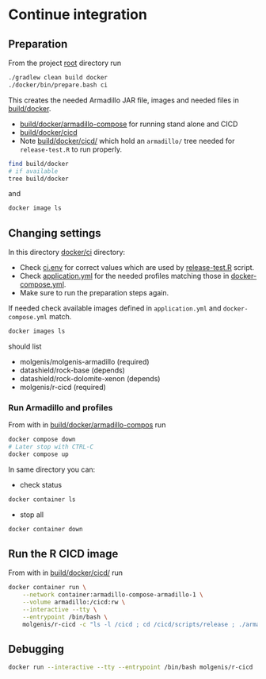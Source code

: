 # Continue integration

## Preparation

From the project [root](../../) directory run

```bash
./gradlew clean build docker
./docker/bin/prepare.bash ci
```

This creates the needed Armadillo JAR file, images and needed files in [build/docker](../../build/docker/).

- [build/docker/armadillo-compose](../../build/docker/armadillo-compose/) for running stand alone and CICD
- [build/docker/cicd](../../build/docker/cicd)
- Note [build/docker/cicd/](../../build/docker/cicd) which hold an `armadillo/` tree needed for `release-test.R` to run properly.

```bash
find build/docker
# if available
tree build/docker
```

and
```bash
docker image ls
```

## Changing settings

In this directory [docker/ci](.) directory:

- Check [ci.env](./ci.env) for correct values which are used by [release-test.R](../../scripts/release/release-test.R) script.
- Check [application.yml](./application.yml) for the needed profiles matching those in [docker-compose.yml](./docker-compose.yml).
- Make sure to run the preparation steps again.

If needed check available images defined in `application.yml` and `docker-compose.yml` match.

```bash
docker images ls
```

should list

- molgenis/molgenis-armadillo (required)
- datashield/rock-base (depends)
- datashield/rock-dolomite-xenon (depends)
- molgenis/r-cicd (required)


### Run Armadillo and profiles

From with in [build/docker/armadillo-compos](../../build/docker/armadillo-compose/) run

```bash
docker compose down
# Later stop with CTRL-C
docker compose up
```

In same directory you can:

- check status

```bash
docker container ls
```

- stop all

```bash
docker container down
```

## Run the R CICD image

From with in [build/docker/cicd/](../../build/docker/cicd/) run

```bash
docker container run \
    --network container:armadillo-compose-armadillo-1 \
    --volume armadillo:/cicd:rw \
    --interactive --tty \
    --entrypoint /bin/bash \
    molgenis/r-cicd -c "ls -l /cicd ; cd /cicd/scripts/release ; ./armadillo-ready.bash"
```

## Debugging

```sh
docker run --interactive --tty --entrypoint /bin/bash molgenis/r-cicd
```
